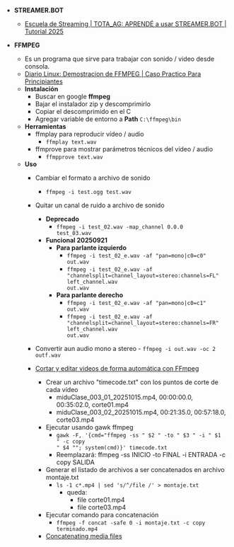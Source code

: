- **STREAMER.BOT**

  - [Escuela de Streaming | TOTA_AG: APRENDÉ a usar STREAMER.BOT | Tutorial 2025](https://www.youtube.com/watch?v=WQXfLh4Gj3s)

- **FFMPEG**
  - Es un programa que sirve para trabajar con sonido / video desde consola.
  - [Diario Linux: Demostracion de FFMPEG | Caso Practico Para Principiantes](https://www.youtube.com/watch?v=FRxPNhy13aQ)
  - **Instalación** 
    - Buscar en google **ffmpeg**
    - Bajar el instalador zip y descomprimirlo 
    - Copiar el descomprimido en el C
    - Agregar variable de entorno a **Path** <code>C:\ffmpeg\bin</code>
  - **Herramientas**
    - ffmplay para reproducir vídeo / audio
      - <code>ffmplay text.wav</code>
    - ffmprove para mostrar parámetros técnicos del vídeo / audio
      - <code>ffmpprove text.wav</code>
  - **Uso**
    - Cambiar el formato a archivo de sonido
      - <code>ffmpeg -i test.ogg test.wav</code>
    - Quitar un canal de ruido a archivo de sonido
      - **Deprecado**
        - <code>ffmpeg -i test_02.wav -map_channel 0.0.0 test_03.wav</code>
      - **Funcional 20250921**
        - **Para parlante izquierdo**
          - <code>ffmpeg -i test_02_e.wav -af "pan=mono|c0=c0" out.wav</code>
          - <code>ffmpeg -i test_02_e.wav -af "channelsplit=channel_layout=stereo:channels=FL" left_channel.wav out.wav</code>
        - **Para parlante derecho**
          - <code>ffmpeg -i test_02_e.wav -af "pan=mono|c0=c1" out.wav</code>
          - <code>ffmpeg -i test_02_e.wav -af "channelsplit=channel_layout=stereo:channels=FR" left_channel.wav out.wav</code>
    - Convertir aun audio mono a stereo
          - <code>ffmpeg -i out.wav -oc 2 outf.wav</code>
        
      
    - [Cortar y editar videos de forma automática con FFmpeg](https://apunteimpensado.com/cortar-editar-videos-forma-automatica-ffmpeg/) 
      - Crear un archivo "timecode.txt" con los puntos de corte de cada vídeo
        - miduClase_003_01_20251015.mp4, 00:00:00.0, 00:35:02.0, corte01.mp4
        - miduClase_003_02_20251015.mp4, 00:21:35.0, 00:57:18.0, corte03.mp4
      - Ejecutar usando gawk ffmpeg
        - <code>gawk -F, '{cmd="ffmpeg -ss " $2 " -to " $3 " -i " $1 " -c copy " $4 ""; system(cmd)}' timecode.txt</code>
        - Reemplazará: ffmpeg -ss INICIO -to FINAL -i ENTRADA -c copy SALIDA
      - Generar el listado de archivos a ser concatenados en archivo montaje.txt
        - <code>ls -1 c*.mp4 | sed 's/^/file /' > montaje.txt</code>
          - queda:
            - file corte01.mp4
            - file corte03.mp4
      - Ejecutar comando para concatenación
        - <code>ffmpeg -f concat -safe 0 -i montaje.txt -c copy terminado.mp4</code>
      - [Concatenating media files](https://trac.ffmpeg.org/wiki/Concatenate) 


